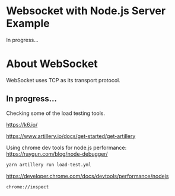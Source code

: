 # Websocket with Node.js Server Example

In progress...

# About WebSocket

WebSocket uses TCP as its transport protocol.

## In progress...

Checking some of the load testing tools.

https://k6.io/

https://www.artillery.io/docs/get-started/get-artillery

Using chrome dev tools for node.js performance: https://raygun.com/blog/node-debugger/

```bash
yarn artillery run load-test.yml
```

https://developer.chrome.com/docs/devtools/performance/nodejs

`chrome://inspect`
